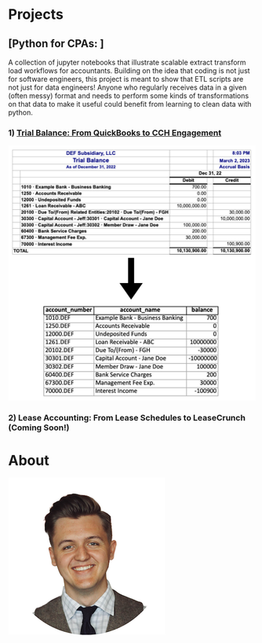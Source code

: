 

# Projects

## [Python for CPAs: ]
A collection of jupyter notebooks that illustrate scalable extract transform load workflows for accountants. Building on the idea that coding is not just for software engineers, this project is meant to show that ETL scripts are not just for data engineers! Anyone who regularly receives data in a given (often messy) format and needs to perform some kinds of transformations on that data to make it useful could benefit from learning to clean data with python.

### 1) [Trial Balance: From QuickBooks to CCH Engagement](https://github.com/jacxson/Trial-Balance-Formatting)
![](images/tb_transform.png)
### 2) Lease Accounting: From Lease Schedules to LeaseCrunch (Coming Soon!)

# About
![](/images/profile_image_2_copy.png)
